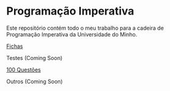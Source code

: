 # Programação Imperativa
Este repositório contém todo o meu trabalho para a cadeira de Programação Imperativa da Universidade do Minho. 

[Fichas](https://github.com/NullaSec/Universidade/tree/main/1-ano/Programacao-Imperativa/Fichas)

Testes (Coming Soon)

[100 Questões](https://github.com/NullaSec/Universidade/tree/main/1-ano/Programacao-Imperativa/100%20Quest%C3%B5es)

Outros (Coming Soon)
